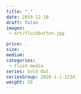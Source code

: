 ```yaml
---
title: "."
date: 2019-12-10
draft: false
images:
 - art/fluidbutton.jpg

price: .
size: .
medium: .
categories:
 - fluid media
series: Sold Out
seriesGroup: 2020-1-1-1234
weight: 20
---
```




